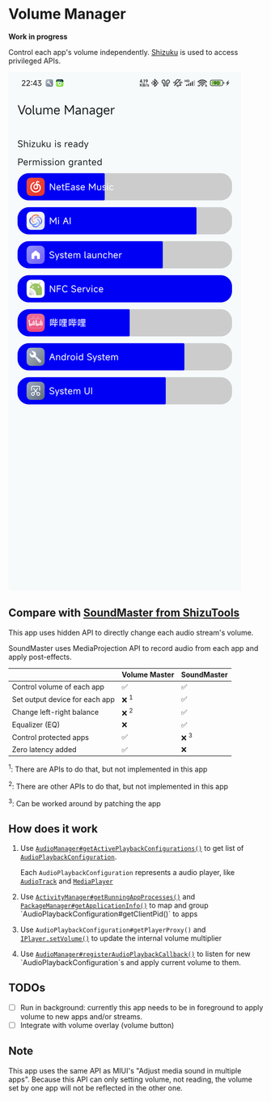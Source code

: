 # Volume Manager

**Work in progress**

Control each app's volume independently. [Shizuku](https://shizuku.rikka.app/) is used to access privileged APIs.

![Screenshot](screenshot.png)

## Compare with [SoundMaster from ShizuTools](https://github.com/legendsayantan/ShizuTools/wiki/SoundMaster)

This app uses hidden API to directly change each audio stream's volume.

SoundMaster uses MediaProjection API to record audio from each app and apply post-effects.

|                                | Volume Master  | SoundMaster    |
| ------------------------------ | -------------- | -------------- |
| Control volume of each app     | ✅              | ✅              |
| Set output device for each app | ❌ <sup>1</sup> | ✅              |
| Change left-right balance      | ❌ <sup>2</sup> | ✅              |
| Equalizer (EQ)                 | ❌              | ✅              |
| Control protected apps         | ✅              | ❌ <sup>3</sup> |
| Zero latency added             | ✅              | ❌              |

<sup>1</sup>: There are APIs to do that, but not implemented in this app

<sup>2</sup>: There are other APIs to do that, but not implemented in this app

<sup>3</sup>: Can be worked around by patching the app

## How does it work

1. Use [`AudioManager#getActivePlaybackConfigurations()`](https://developer.android.com/reference/android/media/AudioManager#getActivePlaybackConfigurations()) to get list of [`AudioPlaybackConfiguration`](https://cs.android.com/android/platform/superproject/main/+/main:frameworks/base/media/java/android/media/AudioPlaybackConfiguration.java;drc=e282cc572ef848b1cb8d622c2c4939aac37c3b27).

    Each `AudioPlaybackConfiguration` represents a audio player, like [`AudioTrack`](https://developer.android.com/reference/android/media/AudioTrack) and [`MediaPlayer`](https://developer.android.com/media/platform/mediaplayer)
2. Use [`ActivityManager#getRunningAppProcesses()`](https://developer.android.com/reference/android/app/ActivityManager#getRunningAppProcesses()) and [`PackageManager#getApplicationInfo()`](https://developer.android.com/reference/android/content/pm/PackageManager#getApplicationInfo(java.lang.String,%20android.content.pm.PackageManager.ApplicationInfoFlags)) to map and group `AudioPlaybackConfiguration#getClientPid()` to apps
3. Use `AudioPlaybackConfiguration#getPlayerProxy()` and [`IPlayer.setVolume()`](https://cs.android.com/android/platform/superproject/main/+/main:frameworks/av/media/libaudioclient/aidl/android/media/IPlayer.aidl;l=29;drc=75e48fea431b1de2bf1715eb5c22ba4c794200bd) to update the internal volume multiplier
4. Use [`AudioManager#registerAudioPlaybackCallback()`](https://developer.android.com/reference/android/media/AudioManager?hl=en#registerAudioPlaybackCallback(android.media.AudioManager.AudioPlaybackCallback,%20android.os.Handler)) to listen for new `AudioPlaybackConfiguration`s and apply current volume to them.

## TODOs

- [ ] Run in background: currently this app needs to be in foreground to apply volume to new apps and/or streams.
- [ ] Integrate with volume overlay (volume button)

## Note

This app uses the same API as MIUI's "Adjust media sound in multiple apps". Because this API can only setting volume, not reading, the volume set by one app will not be reflected in the other one.
